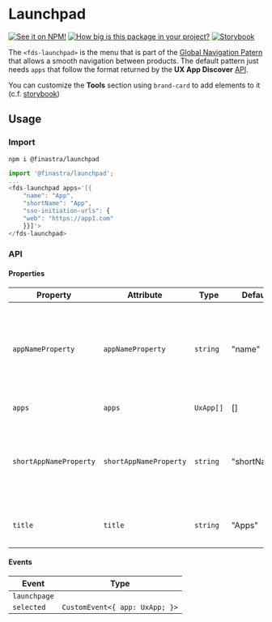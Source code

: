 # Launchpad

[![See it on NPM!](https://img.shields.io/npm/v/@finastra/launchpad?style=for-the-badge)](https://www.npmjs.com/package/@finastra/launchpad)
[![How big is this package in your project?](https://img.shields.io/bundlephobia/minzip/@finastra/launchpad?style=for-the-badge)](https://bundlephobia.com/result?p=@finastra/launchpad)
[![Storybook](https://shields.io/badge/-Play%20with%20this%20web%20component-2a0481?logo=storybook&style=for-the-badge)](https://finastra.github.io/finastra-design-system/?path=/story/navigation-launchpad--default)

The `<fds-launchpad>` is the menu that is part of the [Global Navigation Patern](https://design.fusionfabric.cloud/patterns/global-navigation?tab=design) that allows a smooth navigation between products. The default pattern just needs `apps` that follow the format returned by the **UX App Discover** [API](https://developer.fusionfabric.cloud/api/ux-app-b2e-v1-5a288578-e832-11ea-adc1-0242ac120002/docs).

You can customize the **Tools** section using `brand-card` to add elements to it (c.f. [storybook](https://finastra.github.io/finastra-design-system/?path=/story/navigation-launchpad--with-tools))

## Usage

### Import

```
npm i @finastra/launchpad
```

```ts
import '@finastra/launchpad';
...
<fds-launchpad apps='[{
    "name": "App",
    "shortName": "App",
    "sso-initiation-urls": {
    "web": "https://app1.com"
    }}]'>
</fds-launchpad>
```

### API

<!-- DOC -->

#### Properties

| Property               | Attribute              | Type      | Default     | Description                                                                             |
| ---------------------- | ---------------------- | --------- | ----------- | --------------------------------------------------------------------------------------- |
| `appNameProperty`      | `appNameProperty`      | `string`  | "name"      | Name of application name property of type string that will be used by the product card. |
| `apps`                 | `apps`                 | `UxApp[]` | []          | List of ux-apps.                                                                        |
| `shortAppNameProperty` | `shortAppNameProperty` | `string`  | "shortName" | Name of the short application name property used by the product card.                   |
| `title`                | `title`                | `string`  | "Apps"      | Title used by the menu trigger.                                                         |

#### Events

| Event        | Type                           |
| ------------ | ------------------------------ |
| `launchpage` |                                |
| `selected`   | `CustomEvent<{ app: UxApp; }>` |

<!-- /DOC -->
